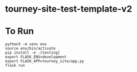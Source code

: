 # tourney-site-test-template-v2

# To Run
```shell script
python3 -m venv env
source env/bin/activate
pip install -e .[testing]
export FLASK_ENV=development
export FLASK_APP=tourney_site/app.py
flask run
```
